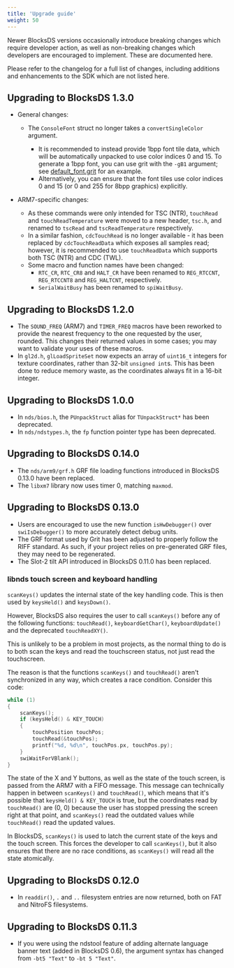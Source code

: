```yaml
---
title: 'Upgrade guide'
weight: 50
---
```


Newer BlocksDS versions occasionally introduce breaking changes which require
developer action, as well as non-breaking changes which developers are encouraged
to implement. These are documented here.

Please refer to the changelog for a full list of changes, including additions
and enhancements to the SDK which are not listed here.

## Upgrading to BlocksDS 1.3.0

* General changes:

  * The `ConsoleFont` struct no longer takes a `convertSingleColor`
    argument.

    * It is recommended to instead provide 1bpp font tile data, which
      will be automatically unpacked to use color indices 0 and 15.
      To generate a 1bpp font, you can use grit with the `-gB1` argument;
      see [default_font.grit](https://github.com/blocksds/libnds/blob/f3b609b3099f256502cd241b8519ecc59e4f68a6/graphics/default_font.grit) for an example.
    * Alternatively, you can ensure that the font tiles use color indices
      0 and 15 (or 0 and 255 for 8bpp graphics) explicitly.

* ARM7-specific changes:

  * As these commands were only intended for TSC (NTR), `touchRead` and
    `touchReadTemperature` were moved to a new header, `tsc.h`, and renamed
    to `tscRead` and `tscReadTemperature` respectively.
  * In a similar fashion, `cdcTouchRead` is no longer available - it has
    been replaced by `cdcTouchReadData` which exposes all samples read;
    however, it is recommended to use `touchReadData` which supports both
    TSC (NTR) and CDC (TWL).
  * Some macro and function names have been changed:
    - `RTC_CR`, `RTC_CR8` and `HALT_CR` have been renamed to `REG_RTCCNT`,
      `REG_RTCCNT8` and `REG_HALTCNT`, respectively.
    - `SerialWaitBusy` has been renamed to `spiWaitBusy`.

## Upgrading to BlocksDS 1.2.0

* The `SOUND_FREQ` (ARM7) and `TIMER_FREQ` macros have been reworked to
  provide the nearest frequency to the one requested by the user, rounded.
  This changes their returned values in some cases; you may want to validate
  your uses of these macros.
* In `gl2d.h`, `glLoadSpriteSet` now expects an array of `uint16_t` integers
  for texture coordinates, rather than 32-bit `unsigned int`s. This has been done
  to reduce memory waste, as the coordinates always fit in a 16-bit integer.

## Upgrading to BlocksDS 1.0.0

* In `nds/bios.h`, the `PUnpackStruct` alias for `TUnpackStruct*` has been
  deprecated.
* In `nds/ndstypes.h`, the `fp` function pointer type has been deprecated.

## Upgrading to BlocksDS 0.14.0

* The `nds/arm9/grf.h` GRF file loading functions introduced in BlocksDS 0.13.0
  have been replaced.
* The `libxm7` library now uses timer 0, matching `maxmod`.

## Upgrading to BlocksDS 0.13.0

* Users are encouraged to use the new function `isHwDebugger()` over `swiIsDebugger()`
  to more accurately detect debug units.
* The GRF format used by Grit has been adjusted to properly follow the RIFF
  standard. As such, if your project relies on pre-generated GRF files, they may
  need to be regenerated.
* The Slot-2 tilt API introduced in BlocksDS 0.11.0 has been replaced.

### libnds touch screen and keyboard handling

`scanKeys()` updates the internal state of the key handling code. This is then
used by `keysHeld()` and `keysDown()`.

However, BlocksDS also requires the user to call `scanKeys()` before any of the
following functions: `touchRead()`, `keyboardGetChar()`, `keyboardUpdate()` and
the deprecated `touchReadXY()`.

This is unlikely to be a problem in most projects, as the normal thing to do is
to both scan the keys and read the touchscreen status, not just read the
touchscreen.

The reason is that the functions `scanKeys()` and `touchRead()` aren't
synchronized in any way, which creates a race condition. Consider this code:

```c
while (1)
{
    scanKeys();
    if (keysHeld() & KEY_TOUCH)
    {
        touchPosition touchPos;
        touchRead(&touchPos);
        printf("%d, %d\n", touchPos.px, touchPos.py);
    }
    swiWaitForVBlank();
}
```

The state of the X and Y buttons, as well as the state of the touch screen, is
passed from the ARM7 with a FIFO message. This message can technically happen in
between `scanKeys()` and `touchRead()`, which means that it's possible that
`keysHeld() & KEY_TOUCH` is true, but the coordinates read by `touchRead()` are
(0, 0) because the user has stopped pressing the screen right at that point, and
`scanKeys()` read the outdated values while `touchRead()` read the updated
values.

In BlocksDS, `scanKeys()` is used to latch the current state of the keys and the
touch screen. This forces the developer to call `scanKeys()`, but it also
ensures that there are no race conditions, as `scanKeys()` will read all the
state atomically.

## Upgrading to BlocksDS 0.12.0

* In `readdir()`, `.` and `..` filesystem entries are now returned, both on
  FAT and NitroFS filesystems.

## Upgrading to BlocksDS 0.11.3

* If you were using the ndstool feature of adding alternate language banner text
  (added in BlocksDS 0.6), the argument syntax has changed from `-bt5 "Text"` to
  `-bt 5 "Text"`.
